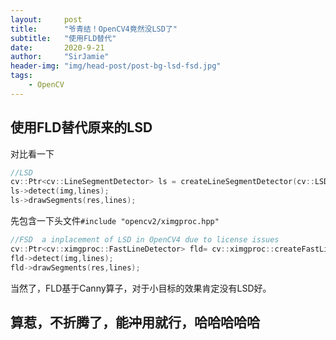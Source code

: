 ```yaml
---
layout:     post
title:      "爷青结！OpenCV4竟然没LSD了"
subtitle:   "使用FLD替代"
date:       2020-9-21
author:     "SirJamie"
header-img: "img/head-post/post-bg-lsd-fsd.jpg"
tags:
    - OpenCV
---
```


## 使用FLD替代原来的LSD

对比看一下
```cpp
//LSD
cv::Ptr<cv::LineSegmentDetector> ls = createLineSegmentDetector(cv::LSD_REFINE_STD);
ls->detect(img,lines);
ls->drawSegments(res,lines);
```

先包含一下头文件``#include "opencv2/ximgproc.hpp"``
```cpp
//FSD  a inplacement of LSD in OpenCV4 due to license issues
cv::Ptr<cv::ximgproc::FastLineDetector> fld= cv::ximgproc::createFastLineDetector();
fld->detect(img,lines);
fld->drawSegments(res,lines);
```

当然了，FLD基于Canny算子，对于小目标的效果肯定没有LSD好。

算惹，不折腾了，能~~冲~~用就行，哈哈哈哈哈
---

